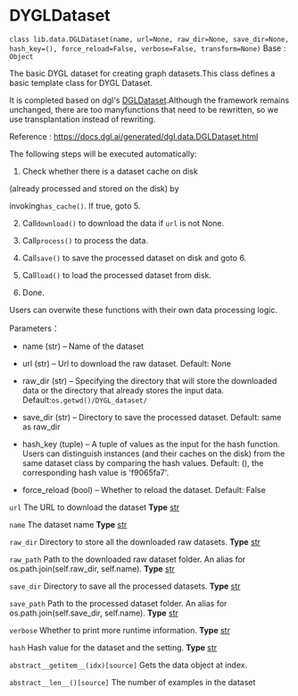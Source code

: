 # DYGLDataset

`class lib.data.DGLDataset(name, url=None, raw_dir=None, save_dir=None, hash_key=(), force_reload=False, verbose=False, transform=None)`
Base : `Object`


The basic DYGL dataset for creating graph datasets.This class defines a basic template class for DYGL Dataset.

It is completed based on dgl's [DGLDataset](https://docs.dgl.ai/generated/dgl.data.DGLDataset.html).Although the framework remains unchanged, there are too manyfunctions that need to be rewritten, so we use transplantation instead of rewriting.

Reference : https://docs.dgl.ai/generated/dgl.data.DGLDataset.html

The following steps will be executed automatically:

1. Check whether there is a dataset cache on disk

(already processed and stored on the disk) by

invoking``has_cache()``. If true, goto 5.

2. Call``download()`` to download the data if ``url`` is not None.

3. Call``process()`` to process the data.

4. Call``save()`` to save the processed dataset on disk and goto 6.

5. Call``load()`` to load the processed dataset from disk.

6. Done.

Users can overwite these functions with their own data processing logic.

Parameters：

- name (str) – Name of the dataset

- url (str) – Url to download the raw dataset. Default: None

- raw_dir (str) – Specifying the directory that will store the downloaded data or the directory that already stores the input data. Default:`os.getwd()/DYGL_dataset/`

- save_dir (str) – Directory to save the processed dataset. Default: same as raw_dir

- hash_key (tuple) – A tuple of values as the input for the hash function. Users can distinguish instances (and their caches on the disk) from the same dataset class by comparing the hash values. Default: (), the corresponding hash value is 'f9065fa7'.

- force_reload (bool) – Whether to reload the dataset. Default: False


`url`
    The URL to download the dataset
    **Type**    [str](https://docs.python.org/3/library/stdtypes.html#str)

`name`
    The dataset name
    **Type**    [str](https://docs.python.org/3/library/stdtypes.html#str)

`raw_dir`
    Directory to store all the downloaded raw datasets.
    **Type**    [str](https://docs.python.org/3/library/stdtypes.html#str)

`raw_path`
    Path to the downloaded raw dataset folder. An alias for os.path.join(self.raw_dir, self.name).
    **Type**    [str](https://docs.python.org/3/library/stdtypes.html#str)

`save_dir`
    Directory to save all the processed datasets.
    **Type**    [str](https://docs.python.org/3/library/stdtypes.html#str)

`save_path`
    Path to the processed dataset folder. An alias for os.path.join(self.save_dir, self.name).
    **Type**    [str](https://docs.python.org/3/library/stdtypes.html#str)

`verbose`
    Whether to print more runtime information.
    **Type**    [str](https://docs.python.org/3/library/stdtypes.html#str)

`hash`
    Hash value for the dataset and the setting.
    **Type**    [str](https://docs.python.org/3/library/stdtypes.html#str)

`abstract__getitem__(idx)[source]`
    Gets the data object at index.

`abstract__len__()[source]`
    The number of examples in the dataset
